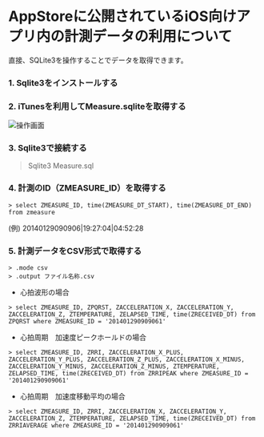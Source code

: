 # AppStoreに公開されているiOS向けアプリ内の計測データの利用について

直接、SQLite3を操作することでデータを取得できます。


### 1. Sqlite3をインストールする

### 2. iTunesを利用してMeasure.sqliteを取得する
![操作画面](https://github.com/masaakiwada/Notes/blob/master/iTunes.png)

### 3. Sqlite3で接続する
>Sqlite3 Measure.sql

### 4. 計測のID（ZMEASURE_ID）を取得する

```
> select ZMEASURE_ID, time(ZMEASURE_DT_START), time(ZMEASURE_DT_END) from zmeasure
```

(例) 
20140129090906|19:27:04|04:52:28

### 5. 計測データをCSV形式で取得する

```
> .mode csv
> .output ファイル名称.csv
```

- 心拍波形の場合

```
> select ZMEASURE_ID, ZPQRST, ZACCELERATION_X, ZACCELERATION_Y, ZACCELERATION_Z, ZTEMPERATURE, ZELAPSED_TIME, time(ZRECEIVED_DT) from ZPQRST where ZMEASURE_ID = '201401290909061'
```

- 心拍周期　加速度ピークホールドの場合

```
> select ZMEASURE_ID, ZRRI, ZACCELERATION_X_PLUS, ZACCELERATION_Y_PLUS, ZACCELERATION_Z_PLUS, ZACCELERATION_X_MINUS, ZACCELERATION_Y_MINUS, ZACCELERATION_Z_MINUS, ZTEMPERATURE, ZELAPSED_TIME, time(ZRECEIVED_DT) from ZRRIPEAK where ZMEASURE_ID = '201401290909061'
```

- 心拍周期　加速度移動平均の場合

```
> select ZMEASURE_ID, ZRRI, ZACCELERATION_X, ZACCELERATION_Y, ZACCELERATION_Z, ZTEMPERATURE, ZELAPSED_TIME, time(ZRECEIVED_DT) from ZRRIAVERAGE where ZMEASURE_ID = '201401290909061'
```
